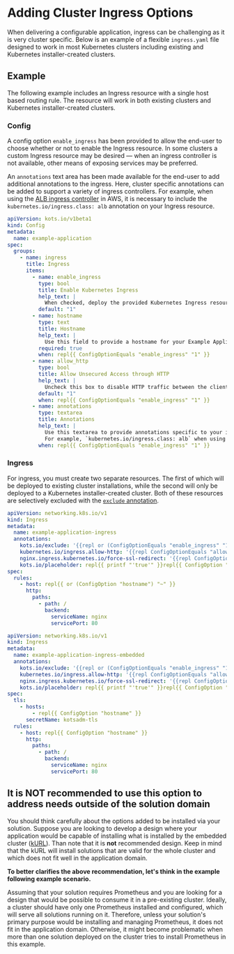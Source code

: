 # Adding Cluster Ingress Options

When delivering a configurable application, ingress can be challenging as it is very cluster specific.
Below is an example of a flexible `ingress.yaml` file designed to work in most Kubernetes clusters including existing and Kubernetes installer-created clusters.

## Example

The following example includes an Ingress resource with a single host based routing rule.
The resource will work in both existing clusters and Kubernetes installer-created clusters.

### Config

A config option `enable_ingress` has been provided to allow the end-user to choose whether or not to enable the Ingress resource.
In some clusters a custom Ingress resource may be desired — when an ingress controller is not available, other means of exposing services may be preferred.

An `annotations` text area has been made available for the end-user to add additional annotations to the ingress.
Here, cluster specific annotations can be added to support a variety of ingress controllers.
For example, when using the [ALB ingress controller](https://docs.aws.amazon.com/eks/latest/userguide/alb-ingress.html) in AWS, it is necessary to include the `kubernetes.io/ingress.class: alb` annotation on your Ingress resource.

```yaml
apiVersion: kots.io/v1beta1
kind: Config
metadata:
  name: example-application
spec:
  groups:
    - name: ingress
      title: Ingress
      items:
        - name: enable_ingress
          type: bool
          title: Enable Kubernetes Ingress
          help_text: |
            When checked, deploy the provided Kubernetes Ingress resource.
          default: "1"
        - name: hostname
          type: text
          title: Hostname
          help_text: |
            Use this field to provide a hostname for your Example Application installation.
          required: true
          when: repl{{ ConfigOptionEquals "enable_ingress" "1" }}
        - name: allow_http
          type: bool
          title: Allow Unsecured Access through HTTP
          help_text: |
            Uncheck this box to disable HTTP traffic between the client and the load balancer.
          default: "1"
          when: repl{{ ConfigOptionEquals "enable_ingress" "1" }}
        - name: annotations
          type: textarea
          title: Annotations
          help_text: |
            Use this textarea to provide annotations specific to your ingress controller.
            For example, `kubernetes.io/ingress.class: alb` when using the ALB ingress controller.
          when: repl{{ ConfigOptionEquals "enable_ingress" "1" }}
```

### Ingress

For ingress, you must create two separate resources.
The first of which will be deployed to existing cluster installations, while the second will only be deployed to a Kubernetes installer-created cluster.
Both of these resources are selectively excluded with the [`exclude` annotation](packaging-include-resources).

```yaml
apiVersion: networking.k8s.io/v1
kind: Ingress
metadata:
  name: example-application-ingress
  annotations:
    kots.io/exclude: '{{repl or (ConfigOptionEquals "enable_ingress" "1" | not) IsKurl }}'
    kubernetes.io/ingress.allow-http: '{{repl ConfigOptionEquals "allow_http" "1" }}'
    nginx.ingress.kubernetes.io/force-ssl-redirect: '{{repl ConfigOptionEquals "allow_http" "1" | not }}'
    kots.io/placeholder: repl{{ printf "'true'" }}repl{{ ConfigOption "annotations" | nindent 4 }}
spec:
  rules:
    - host: repl{{ or (ConfigOption "hostname") "~" }}
      http:
        paths:
          - path: /
            backend:
              serviceName: nginx
              servicePort: 80
```

```yaml
apiVersion: networking.k8s.io/v1
kind: Ingress
metadata:
  name: example-application-ingress-embedded
  annotations:
    kots.io/exclude: '{{repl or (ConfigOptionEquals "enable_ingress" "1" | not) (not IsKurl) }}'
    kubernetes.io/ingress.allow-http: '{{repl ConfigOptionEquals "allow_http" "1" }}'
    nginx.ingress.kubernetes.io/force-ssl-redirect: '{{repl ConfigOptionEquals "allow_http" "1" | not }}'
    kots.io/placeholder: repl{{ printf "'true'" }}repl{{ ConfigOption "annotations" | nindent 4 }}
spec:
  tls:
    - hosts:
        - repl{{ ConfigOption "hostname" }}
      secretName: kotsadm-tls
  rules:
    - host: repl{{ ConfigOption "hostname" }}
      http:
        paths:
          - path: /
            backend:
              serviceName: nginx
              servicePort: 80
```

## It is NOT recommended to use this option to address needs outside of the solution domain

You should think carefully about the options added to be installed via your solution. Suppose you are looking to develop a design where your application would be capable of installing what is installed by the embedded cluster ([kURL](https://kurl.sh/)). Than note that it is **not** recommended design. Keep in mind that the kURL will install solutions that are valid for the whole cluster and which does not fit well in the application domain. 

**To better clarifies the above recommendation, let's think in the example following example scenario.**

Assuming that your solution requires Prometheus and you are looking for a design that would be possible to consume it in a pre-existing cluster. Ideally, a cluster should have only one Prometheus installed and configured, which will serve all solutions running on it. Therefore, unless your solution's primary purpose would be installing and managing Prometheus, it does not fit in the application domain. Otherwise, it might become problematic when more than one solution deployed on the cluster tries to install Prometheus in this example. 

